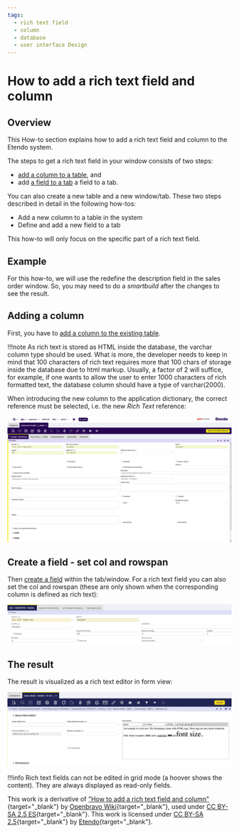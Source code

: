 ```yaml
---
tags: 
  - rich text field
  - column
  - database
  - user interface Design
---
```


#  How to add a rich text field and column
 
  
##  Overview

This How-to section explains how to add a rich text field and column to the Etendo
system.

The steps to get a rich text field in your window consists of two steps: 

- [add a column to a table](/developer-guide/etendo-classic/how-to-guides/How_to_add_Columns_to_a_Table/), and 
- add [a field to a tab](/developer-guide/etendo-classic/how-to-guides/How_to_add_a_field_to_a_Window_Tab/) a field to a tab.

You can also create a new table and a new window/tab. These two steps
described in detail in the following how-tos:

  * Add a new column to a table in the system 
  * Define and add a new field to a tab 

This how-to will only focus on the specific part of a rich text field.

  
##  Example 

For this how-to, we will use the redefine the description field in the sales order window. So, you may need to do a *smartbuild* after the changes to see the result.


  
##  Adding a column

First, you have to [add a column to the existing table](/developer-guide/etendo-classic/how-to-guides/How_to_add_Columns_to_a_Table/).

!!!note
    As rich text is stored as HTML inside the database, the varchar column type
    should be used. What is more, the developer needs to keep in mind that 100
    characters of rich text requires more that 100 chars of storage inside the
    database due to html markup. Usually, a factor of 2 will suffice, for example,
    if one wants to allow the user to enter 1000 characters of rich formatted
    text, the database column should have a type of varchar(2000).  

  
When introducing the new column to the application dictionary, the correct
reference must be selected, i.e. the new _Rich Text_ reference:


![](/assets/developer-guide/etendo-classic/how-to-guides/how_to_add_a_rich_text_field_and_column-1.png)

##  Create a field - set col and rowspan

Then [create a field](/developer-guide/etendo-classic/how-to-guides/How_to_add_a_field_to_a_Window_Tab/) within the tab/window. For a rich text field you can
also set the col and rowspan (these are only shown when the corresponding
column is defined as rich text):

![](/assets/developer-guide/etendo-classic/how-to-guides/How_to_add_a_rich_text_field_and_column-2.png) 


##  The result

The result is visualized as a rich text editor in form view:

![](/assets/developer-guide/etendo-classic/how-to-guides/How_to_add_a_rich_text_field_and_column-3.png) 

  

!!!info
    Rich text fields can not be edited in grid mode (a hoover shows the
    content). They are always displayed as read-only fields.  

  


This work is a derivative of ["How to add a rich text field and column"](http://wiki.openbravo.com/wiki/How_to_add_a_rich_text_field_and_column){target="\_blank"} by [Openbravo Wiki](http://wiki.openbravo.com/wiki/Welcome_to_Openbravo){target="\_blank"}, used under [CC BY-SA 2.5 ES](https://creativecommons.org/licenses/by-sa/2.5/es/){target="\_blank"}. This work is licensed under [CC BY-SA 2.5](https://creativecommons.org/licenses/by-sa/2.5/){target="\_blank"} by [Etendo](https://etendo.software){target="\_blank"}. 

